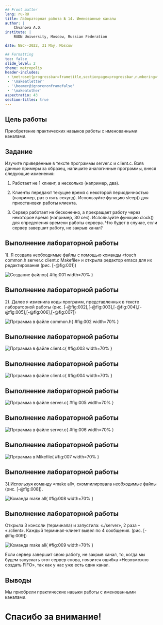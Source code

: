 ```yaml
---
## Front matter
lang: ru-RU
title: Лабораторная работа № 14. Именованные каналы
author: |
	Chvanova A.D.
institute: |
	RUDN University, Moscow, Russian Federation

date: NEC--2022, 31 May, Moscow

## Formatting
toc: false
slide_level: 2
theme: metropolis
header-includes: 
 - \metroset{progressbar=frametitle,sectionpage=progressbar,numbering=fraction}
 - '\makeatletter'
 - '\beamer@ignorenonframefalse'
 - '\makeatother'
aspectratio: 43
section-titles: true
---
```


## Цель работы

Приобретение практических навыков работы с именованными каналами.

## Задание

Изучите приведённые в тексте программы server.c и client.c. Взяв данные примеры
за образец, напишите аналогичные программы, внеся следующие изменения:

1. Работает не 1 клиент, а несколько (например, два).

2. Клиенты передают текущее время с некоторой периодичностью (например, раз в пять
секунд). Используйте функцию sleep() для приостановки работы клиента.

3. Сервер работает не бесконечно, а прекращает работу через некоторое время (например, 30 сек). Используйте функцию clock() для определения времени работы сервера.
Что будет в случае, если сервер завершит работу, не закрыв канал?

## Выполнение лабораторной работы

1). Я создала необходимые файлы с помощью команды «touch common.h server.c client.c Makefile» и открыла редактор emacs для их редактирования (рис. [-@fig:001]) 

![Создание файлов](image/1.png){ #fig:001 width=70% }

## Выполнение лабораторной работы

2). Далее я изменила  коды  программ,  представленных  в  тексте лабораторной работы (рис. [-@fig:002],[-@fig:003],[-@fig:004],[-@fig:005],[-@fig:006],[-@fig:007])

![Прграмма в файле common.h](image/2.png){ #fig:002 width=70% }

## Выполнение лабораторной работы

![Прграмма в файле client.c](image/3(1).png){ #fig:003 width=70% }

## Выполнение лабораторной работы

![Прграмма в файле client.c](image/3(2).png){ #fig:004 width=70% }

## Выполнение лабораторной работы

![Прграмма в файле server.c](image/4(1).png){ #fig:005 width=70% }

## Выполнение лабораторной работы

![Прграмма в файле server.c](image/4(2).png){ #fig:006 width=70% }

## Выполнение лабораторной работы

![Прграмма в Mikefile](image/5.png){ #fig:007 width=70% }

## Выполнение лабораторной работы

3).Используя команду «make all», скомпилировала необходимые файлы (рис. [-@fig:008]). 

![Команда make all](image/6.png){ #fig:008 width=70% }

## Выполнение лабораторной работы

Открыла 3 консоли  (терминала)  и  запустила:  «./server», 2 раза – «./client». Каждый терминал-клиент вывел по 4 сообщения. (рис. [-@fig:009])

![Команда make all](image/7.png){ #fig:009 width=70% }

Если сервер завершит свою работу, не закрыв канал, то, когда мы будем запускать  этот  сервер  снова,  появится  ошибка «Невозможно  создать FIFO», так как у нас уже есть один канал.

## Выводы

Мы приобрели практические навыки работы с именованными каналами.

# Спасибо за внимание!
